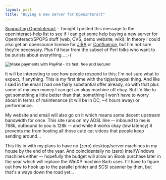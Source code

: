 ```yaml
---
layout: post
title: "Buying a new server for OpenInteract"
---
```




<p><a href="http://sourceforge.net/mailarchive/forum.php?thread_id=3908760&forum_id=3223">Supporting OpenInteract</a> - Tonight I posted this message to the openinteract-help list to see if I can get some help buying a new server for OpenInteract/SPOPS stuff (web, CVS, demo website, wiki).  In theory I could also get an opensource license for <a href="http://atlassian.com/software/jira/">JIRA</a> or <a href="http://atlassian.com/software/confluence/">Confluence</a>, but I'm not sure they're necessary. Plus I'd hear from the subset of Perl folks who want to be purists about everything... ;-)</p>
<form action="https://www.paypal.com/cgi-bin/webscr" method="post">
<input type="hidden" name="cmd" value="_xclick">
<input type="hidden" name="business" value="openinteract@cwinters.com">
<input type="hidden" name="item_name" value="New OI Server">
<input type="hidden" name="no_note" value="1">
<input type="hidden" name="currency_code" value="USD">
<input type="hidden" name="tax" value="0">
<input type="image" src="https://www.paypal.com/en_US/i/btn/x-click-but21.gif" border="0" name="submit" alt="Make payments with PayPal - it's fast, free and secure!">
</form>
<p>It will be interesting to see how people respond to this; I'm not sure what to expect, if anything. This is my first time with the tipjar/paypal thing. And like I said in the email I had one fairly substantial offer already, so with that plus some of my own money I can get an okay machine off ebay. But I'd like to get something a little better than that, something I won't have to worry about in terms of maintenance (it will be in DC, ~4 hours away) or performance.</p>

<p>My website and email will also go on it which means some decent upstream bandwidth for once. This site runs on my ADSL line -- inbound to me is 768k, outbound to you is 128k -- and while it works okay (low latency) it prevents me from hosting all those cute cat videos that people keep sending around...</p>

<p>This fits in with my plans to have no (zero) desktop/server machines in my house by the end of the year. And coincidentally no (zero) Intel/Windows machines either -- hopefully the budget will allow an iBook purchase later in the year which will replace the WinXP machine Barb uses. I'll have to figure out how to hook up to the parallel printer and SCSI scanner by then, but that's a ways down the road yet...</p>


